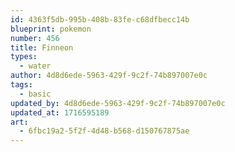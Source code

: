 ```yaml
---
id: 4363f5db-995b-408b-83fe-c68dfbecc14b
blueprint: pokemon
number: 456
title: Finneon
types:
  - water
author: 4d8d6ede-5963-429f-9c2f-74b897007e0c
tags:
  - basic
updated_by: 4d8d6ede-5963-429f-9c2f-74b897007e0c
updated_at: 1716595189
art:
  - 6fbc19a2-5f2f-4d48-b568-d150767875ae
---
```

